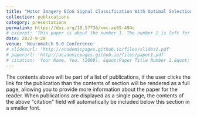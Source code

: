 ```yaml
---
title: "Motor Imagery ECoG Signal Classification With Optimal Selection Of Minimum Electrode"
collection: publications
category: presentations
permalink: https://doi.org/10.57736/nmc-ae69-494c
# excerpt: 'This paper is about the number 1. The number 2 is left for future work.'
date: 2022-9-28  
venue: 'Neuromatch 5.0 Conference'
# slidesurl: 'http://academicpages.github.io/files/slides1.pdf'
# paperurl: 'http://academicpages.github.io/files/paper1.pdf'
# citation: 'Your Name, You. (2009). &quot;Paper Title Number 1.&quot; <i>Journal 1</i>. 1(1).'
---
```


The contents above will be part of a list of publications, if the user clicks the link for the publication than the contents of section will be rendered as a full page, allowing you to provide more information about the paper for the reader. When publications are displayed as a single page, the contents of the above "citation" field will automatically be included below this section in a smaller font.